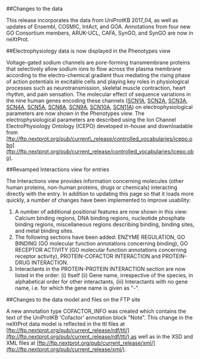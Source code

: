 ##Changes to the data

This release incorporates the data from UniProtKB 2017_04, as well as updates of Ensembl, COSMIC, IntAct, and GOA. Annotations from four new GO Consortium members, ARUK-UCL, CAFA, SynGO, and SynGO are now in neXtProt.

##Electrophysiology data is now displayed in the Phenotypes view

Voltage-gated sodium channels are pore-forming transmembrane proteins that selectively allow sodium ions to flow across the plasma membrane according to the electro-chemical gradient thus mediating the rising phase of action potentials in excitable cells and playing key roles in physiological processes such as neurotransmission, skeletal muscle contraction, heart rhythm, and pain sensation. The molecular effect of sequence variations in the nine human genes encoding these channels ([SCN1A](/entry/NX_P35498/phenotypes), [SCN2A](/entry/NX_Q99250/phenotypes), [SCN3A](/entry/NX_Q9NY46/phenotypes), [SCN4A](/entry/NX_P35499/phenotypes), [SCN5A](/entry/NX_Q14524/phenotypes), [SCN8A](/entry/NX_Q9UQD0/phenotypes), [SCN9A](/entry/NX_Q15858/phenotypes), [SCN10A](/entry/NX_Q9Y5Y9/phenotypes), [SCN11A](/entry/NX_Q9UI33/phenotypes)) on electrophysiological parameters are now shown in the Phenotypes view. The electrophysiological parameters are described using the Ion Channel ElectroPhysiology Ontology (ICEPO) developed in-house and downloadable from [ftp://ftp.nextprot.org/pub/current\_release/controlled_vocabularies/icepo.obo](ftp://ftp.nextprot.org/pub/current_release/controlled_vocabularies/icepo.obo).

##Revamped Interactions view for entries

The Interactions view provides information concerning molecules (other human proteins, non-human proteins, drugs or chemicals) interacting directly with the entry. In addition to updating this page so that it loads more quickly, a number of changes have been implemented to improve usability:
1.	A number of additional positional features are now shown in this view: Calcium binding regions, DNA binding regions, nucleotide phosphate binding regions, miscellaneous regions describing binding, binding sites, and metal binding sites.
2.	The following sections have been added: ENZYME REGULATION, GO BINDING (GO molecular function annotations concerning binding), GO RECEPTOR ACTIVITY (GO molecular function annotations concerning receptor activity), PROTEIN-COFACTOR INTERACTION and PROTEIN-DRUG INTERACTION.
3.	Interactants in the PROTEIN-PROTEIN INTERACTION section are now listed in the order: (i) Itself (ii) Gene name, irrespective of the species, in alphabetical order for other interactants, (iii) Interactants with no gene name, i.e. for which the gene name is given as &#34;-&#34;.

##Changes to the data model and files on the FTP site

A new annotation type COFACTOR_INFO was created which contains the text of the UniProtKB &#39;Cofactor&#39; annotation block &#34;Note&#34;. This change in the neXtProt data model is reflected in the ttl files at [ftp://ftp.nextprot.org/pub/current_release/rdf/ttl/](ftp://ftp.nextprot.org/pub/current_release/rdf/ttl/),as well as in the XSD and XML files at [ftp://ftp.nextprot.org/pub/current_release/xml/](ftp://ftp.nextprot.org/pub/current_release/xml/).
